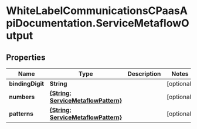 # WhiteLabelCommunicationsCPaasApiDocumentation.ServiceMetaflowOutput

## Properties

Name | Type | Description | Notes
------------ | ------------- | ------------- | -------------
**bindingDigit** | **String** |  | [optional] 
**numbers** | [**{String: ServiceMetaflowPattern}**](ServiceMetaflowPattern.md) |  | [optional] 
**patterns** | [**{String: ServiceMetaflowPattern}**](ServiceMetaflowPattern.md) |  | [optional] 


